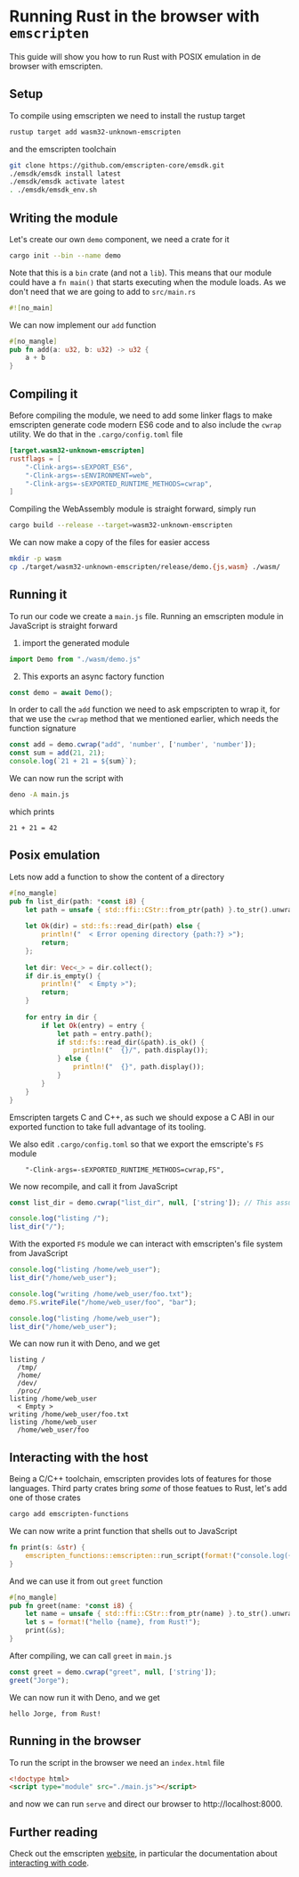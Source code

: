 # Running Rust in the browser with `emscripten`

This guide will show you how to run Rust with POSIX emulation in de browser with emscripten.

## Setup

To compile using emscripten we need to install the rustup target
```bash
rustup target add wasm32-unknown-emscripten
```

and the emscripten toolchain
```bash
git clone https://github.com/emscripten-core/emsdk.git
./emsdk/emsdk install latest
./emsdk/emsdk activate latest
. ./emsdk/emsdk_env.sh
```

## Writing the module

Let's create our own `demo` component, we need a crate for it
```bash
cargo init --bin --name demo
```

Note that this is a `bin` crate (and not a `lib`). This means that our module could have a `fn main()` that starts executing when the module loads. As we don't need that we are going to add to `src/main.rs`
```rust
#![no_main]
```

We can now implement our `add` function
```rust
#[no_mangle]
pub fn add(a: u32, b: u32) -> u32 {
    a + b
}
```

## Compiling it

Before compiling the module, we need to add some linker flags to make emscripten generate code modern ES6 code and to also include the `cwrap` utility. We do that in the `.cargo/config.toml` file
```toml
[target.wasm32-unknown-emscripten]
rustflags = [
    "-Clink-args=-sEXPORT_ES6",
    "-Clink-args=-sENVIRONMENT=web",
    "-Clink-args=-sEXPORTED_RUNTIME_METHODS=cwrap",
]
```

Compiling the WebAssembly module is straight forward, simply run
```bash
cargo build --release --target=wasm32-unknown-emscripten
```

We can now make a copy of the files for easier access
```bash
mkdir -p wasm
cp ./target/wasm32-unknown-emscripten/release/demo.{js,wasm} ./wasm/
```

## Running it

To run our code we create a `main.js` file. Running an emscripten module in JavaScript is straight forward

1. import the generated module
```js
import Demo from "./wasm/demo.js"
```

2. This exports an async factory function
```js
const demo = await Demo();
```

In order to call the `add` function we need to ask empscripten to wrap it, for that we use the `cwrap` method that we mentioned earlier, which needs the function signature
```js
const add = demo.cwrap("add", 'number', ['number', 'number']);
const sum = add(21, 21);
console.log(`21 + 21 = ${sum}`);
```

We can now run the script with
```bash
deno -A main.js
```

which prints
```
21 + 21 = 42
```

## Posix emulation

Lets now add a function to show the content of a directory
```rust
#[no_mangle]
pub fn list_dir(path: *const i8) {
    let path = unsafe { std::ffi::CStr::from_ptr(path) }.to_str().unwrap();
    
    let Ok(dir) = std::fs::read_dir(path) else {
        println!("  < Error opening directory {path:?} >");
        return;
    };
    
    let dir: Vec<_> = dir.collect();
    if dir.is_empty() {
        println!("  < Empty >");
        return;
    }
    
    for entry in dir {
        if let Ok(entry) = entry {
            let path = entry.path();
            if std::fs::read_dir(&path).is_ok() {
                println!("  {}/", path.display());
            } else {
                println!("  {}", path.display());
            }
        }
    }
}
```

Emscripten targets C and C++, as such we should expose a C ABI in our exported function to take full advantage of its tooling.

We also edit `.cargo/config.toml` so that we export the emscripte's `FS` module
```
    "-Clink-args=-sEXPORTED_RUNTIME_METHODS=cwrap,FS",
```

We now recompile, and call it from JavaScript
```js
const list_dir = demo.cwrap("list_dir", null, ['string']); // This assumes C style strings

console.log("listing /");
list_dir("/");
```

With the exported `FS` module we can interact with emscripten's file system from JavaScript
```js
console.log("listing /home/web_user");
list_dir("/home/web_user");

console.log("writing /home/web_user/foo.txt");
demo.FS.writeFile("/home/web_user/foo", "bar");

console.log("listing /home/web_user");
list_dir("/home/web_user");
```

We can now run it with Deno, and we get
```
listing /
  /tmp/
  /home/
  /dev/
  /proc/
listing /home/web_user
  < Empty >
writing /home/web_user/foo.txt
listing /home/web_user
  /home/web_user/foo
```

## Interacting with the host

Being a C/C++ toolchain, emscripten provides lots of features for those languages.
Third party crates bring *some* of those featues to Rust, let's add one of those crates
```bash
cargo add emscripten-functions
```

We can now write a print function that shells out to JavaScript
```rust
fn print(s: &str) {
    emscripten_functions::emscripten::run_script(format!("console.log({s:?})"));
}
```

And we can use it from out `greet` function
```rust
#[no_mangle]
pub fn greet(name: *const i8) {
    let name = unsafe { std::ffi::CStr::from_ptr(name) }.to_str().unwrap();
    let s = format!("hello {name}, from Rust!");
    print(&s);
}
```

After compiling, we can call `greet` in `main.js`
```js
const greet = demo.cwrap("greet", null, ['string']);
greet("Jorge");
```

We can now run it with Deno, and we get
```
hello Jorge, from Rust!
```

## Running in the browser

To run the script in the browser we need an `index.html` file
```html
<!doctype html>
<script type="module" src="./main.js"></script>
```

and now we can run `serve` and direct our browser to http://localhost:8000.

## Further reading

Check out the emscripten [website](https://emscripten.org), in particular the documentation about [interacting with code](https://emscripten.org/docs/porting/connecting_cpp_and_javascript/Interacting-with-code.html).
